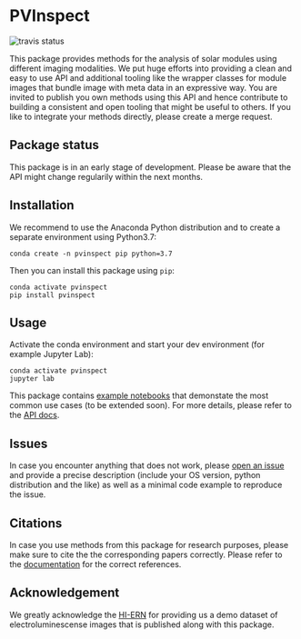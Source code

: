 # PVInspect

![travis status](https://travis-ci.com/ma0ho/pvinspect.svg?branch=master "travis status")

This package provides methods for the analysis of solar modules using different imaging modalities. We put huge efforts into providing a clean and easy to use API and additional tooling like the wrapper classes for module images that bundle image with meta data in an expressive way. You are invited to publish you own methods using this API and hence contribute to building a consistent and open tooling that might be useful to others. If you like to integrate your methods directly, please create a merge request.

## Package status

This package is in an early stage of development. Please be aware that the API might change regularily within the next months.

## Installation

We recommend to use the Anaconda Python distribution and to create a separate environment using Python3.7:
```
conda create -n pvinspect pip python=3.7
```

Then you can install this package using `pip`:
```
conda activate pvinspect
pip install pvinspect
```

## Usage

Activate the conda environment and start your dev environment (for example Jupyter Lab):
```
conda activate pvinspect
jupyter lab
```

This package contains [example notebooks](examples) that demonstate the most common use cases (to be extended soon). For more details, please refer to the [API docs](https://ma0ho.github.io/pvinspect/).

## Issues

In case you encounter anything that does not work, please [open an issue](https://github.com/ma0ho/pvinspect/issues/new) and provide a precise description (include your OS version, python distribution and the like) as well as a minimal code example to reproduce the issue.

## Citations

In case you use methods from this package for research purposes, please make sure to cite the the corresponding papers correctly. Please refer to the [documentation](https://ma0ho.github.io/pvinspect/) for the correct references.

## Acknowledgement

We greatly acknowledge the [HI-ERN](http://www.hi-ern.de/hi-ern/EN/home.html) for providing us a demo dataset of electroluminescense images that is published along with this package.